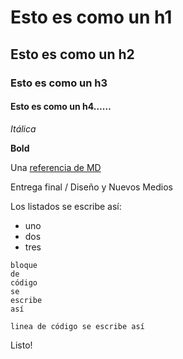 # Esto es como un h1
## Esto es como un h2
### Esto es como un h3
#### Esto es como un h4……

*Itálica*

**Bold**

Una [referencia de MD](https://github.com/adam-p/markdown-here/wiki/Markdown-Cheatsheet)

Entrega final / Diseño y Nuevos Medios

Los listados se escribe así:

- uno
- dos
- tres

```
bloque 
de 
código 
se 
escribe 
así
```

`linea de código se escribe así`

Listo!
